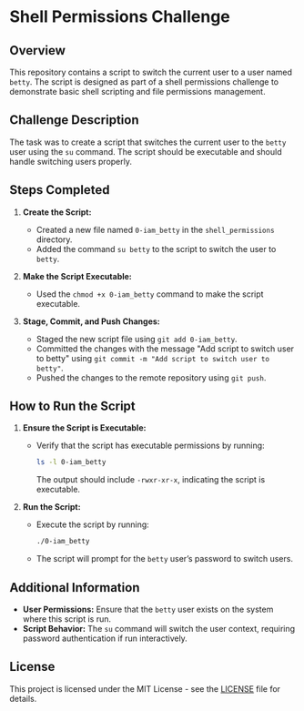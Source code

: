 # Shell Permissions Challenge

## Overview

This repository contains a script to switch the current user to a user named `betty`. The script is designed as part of a shell permissions challenge to demonstrate basic shell scripting and file permissions management.

## Challenge Description

The task was to create a script that switches the current user to the `betty` user using the `su` command. The script should be executable and should handle switching users properly.

## Steps Completed

1. **Create the Script:**
   - Created a new file named `0-iam_betty` in the `shell_permissions` directory.
   - Added the command `su betty` to the script to switch the user to `betty`.

2. **Make the Script Executable:**
   - Used the `chmod +x 0-iam_betty` command to make the script executable.

3. **Stage, Commit, and Push Changes:**
   - Staged the new script file using `git add 0-iam_betty`.
   - Committed the changes with the message "Add script to switch user to betty" using `git commit -m "Add script to switch user to betty"`.
   - Pushed the changes to the remote repository using `git push`.

## How to Run the Script

1. **Ensure the Script is Executable:**
   - Verify that the script has executable permissions by running:
     ```bash
     ls -l 0-iam_betty
     ```
     The output should include `-rwxr-xr-x`, indicating the script is executable.

2. **Run the Script:**
   - Execute the script by running:
     ```bash
     ./0-iam_betty
     ```
   - The script will prompt for the `betty` user’s password to switch users.

## Additional Information

- **User Permissions:** Ensure that the `betty` user exists on the system where this script is run.
- **Script Behavior:** The `su` command will switch the user context, requiring password authentication if run interactively.

## License

This project is licensed under the MIT License - see the [LICENSE](LICENSE) file for details.

